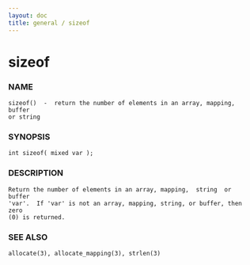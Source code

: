 ```yaml
---
layout: doc
title: general / sizeof
---
```

# sizeof

### NAME

    sizeof()  -  return the number of elements in an array, mapping, buffer
    or string

### SYNOPSIS

    int sizeof( mixed var );

### DESCRIPTION

    Return the number of elements in an array, mapping,  string  or  buffer
    'var'.  If 'var' is not an array, mapping, string, or buffer, then zero
    (0) is returned.

### SEE ALSO

    allocate(3), allocate_mapping(3), strlen(3)

